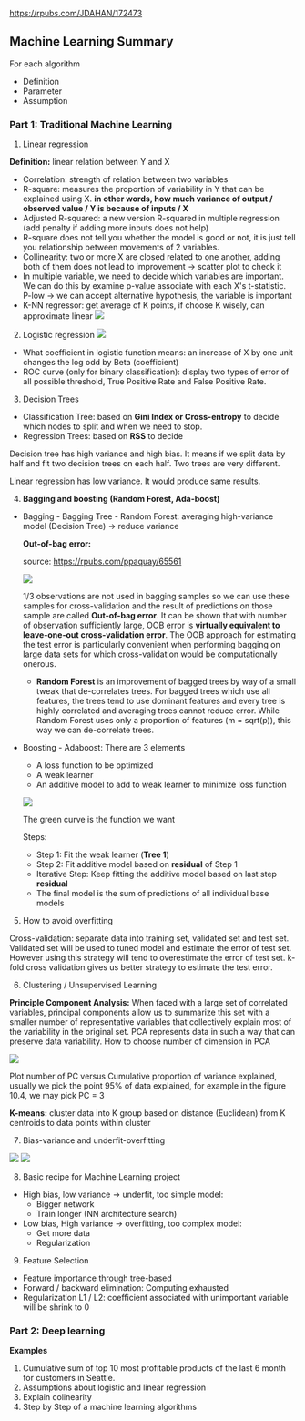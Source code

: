 https://rpubs.com/JDAHAN/172473
## Machine Learning Summary

For each algorithm
- Definition
- Parameter
- Assumption

### Part 1: Traditional Machine Learning
1. Linear regression

__Definition:__ linear relation between Y and X

- Correlation: strength of relation between two variables
- R-square: measures the proportion of variability in Y that can be explained using X. __in other words, how much variance of output / observed value / Y is because of inputs / X__
- Adjusted R-squared: a new version R-squared in multiple regression (add penalty if adding more inputs does not help)
- R-square does not tell you whether the model is good or not, it is just tell you relationship between movements of 2 variables.
- Collinearity: two or more X are closed related to one another, adding both of them does not lead to improvement -> scatter plot to check it
- In multiple variable, we need to decide which variables are important. We can do this by examine p-value associate with each X's t-statistic. P-low -> we can accept alternative hypothesis, the variable is important
- K-NN regressor: get average of K points, if choose K wisely, can approximate linear
![](pic/knn.png)

2. Logistic regression
![](pic/logisticReg.png)

- What coefficient in logistic function means: an increase of X by one unit changes the log odd by Beta (coefficient)
- ROC curve (only for binary classification): display two types of error of all possible threshold, True Positive Rate and False Positive Rate.

3. Decision Trees

- Classification Tree: based on __Gini Index or Cross-entropy__ to decide which nodes to split and when we need to stop.
- Regression Trees: based on __RSS__ to decide

Decision tree has high variance and high bias. It means if we split data by half and fit two decision trees on each half. Two trees are very different.

Linear regression has low variance. It would produce same results.

4. __Bagging and boosting (Random Forest, Ada-boost)__

- Bagging - Bagging Tree - Random Forest: averaging high-variance model (Decision Tree) -> reduce variance

    __Out-of-bag error:__

    source: https://rpubs.com/ppaquay/65561

    ![](pic/prob_oob.png)

    1/3 observations are not used in bagging samples so we can use these samples for cross-validation and the result of predictions on those sample are called __Out-of-bag error__. It can
    be shown that with number of observation sufficiently large, OOB error is __virtually equivalent
    to leave-one-out cross-validation error__. The OOB approach for estimating
    the test error is particularly convenient when performing bagging on large
    data sets for which cross-validation would be computationally onerous.

    - __Random Forest__ is an improvement of bagged trees by way of a small tweak that de-correlates trees. For bagged trees which use all features, the trees tend to use dominant features and every tree is highly correlated and averaging trees cannot reduce error. While Random Forest uses only a proportion of features (m = sqrt(p)), this way we can de-correlate trees.

- Boosting - Adaboost:
  There are 3 elements
  - A loss function to be optimized
  - A weak learner
  - An additive model to add to weak learner to minimize loss function

  ![](pic/GBM.png)

  The green curve is the function we want

  Steps:
  - Step 1: Fit the weak learner (__Tree 1__)
  - Step 2: Fit additive model based on __residual__ of Step 1
  - Iterative Step: Keep fitting the additive model based on last step __residual__
  - The final model is the sum of predictions of all individual base models



5. How to avoid overfitting

Cross-validation: separate data into training set, validated set and test set. Validated set will be used to tuned model and estimate the error of test set. However using this strategy will tend to overestimate the error of test set. k-fold cross validation gives us better strategy to estimate the test error.

6. Clustering / Unsupervised Learning

__Principle Component Analysis:__ When faced with a large set of correlated variables, principal components allow us to summarize this set with a smaller number of representative variables that collectively explain most of the variability in the original set. PCA represents data in such a way that can preserve data variability. How to choose number of dimension in PCA

![](pic/pca.png)

Plot number of PC versus Cumulative proportion of variance explained, usually we pick the point 95% of data explained, for example in the figure 10.4, we may pick PC = 3

__K-means:__ cluster data into K group based on distance (Euclidean) from K centroids to data points within cluster

7. Bias-variance and underfit-overfitting

![](pic/bias-variance.png)
![](pic/bias-variance2.png)

8. Basic recipe for Machine Learning project
  - High bias, low variance -> underfit, too simple model:
    - Bigger network
    - Train longer (NN architecture search)
  - Low bias, High variance -> overfitting, too complex model:
    - Get more data
    - Regularization

9. Feature Selection
  - Feature importance through tree-based
  - Forward / backward elimination: Computing exhausted
  - Regularization L1 / L2: coefficient associated with unimportant variable will be shrink to 0



### Part 2: Deep learning

__Examples__

1. Cumulative sum of top 10 most profitable products of the last 6 month for customers in Seattle.
2. Assumptions about logistic and linear regression
3. Explain colinearity
4. Step by Step of a machine learning algorithms  

